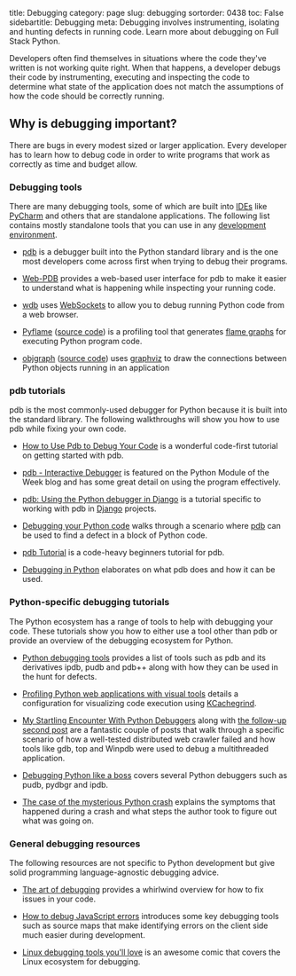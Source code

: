 title: Debugging
category: page
slug: debugging
sortorder: 0438
toc: False
sidebartitle: Debugging
meta: Debugging involves instrumenting, isolating and hunting defects in running code. Learn more about debugging on Full Stack Python.


Developers often find themselves in situations where the code they've written
is not working quite right. When that happens, a developer debugs their code
by instrumenting, executing and inspecting the code to determine what state
of the application does not match the assumptions of how the code should
be correctly running.


## Why is debugging important?
There are bugs in every modest sized or larger application. Every 
developer has to learn how to debug code in order to write programs that
work as correctly as time and budget allow.


### Debugging tools
There are many debugging tools, some of which are built into 
[IDEs](/text-editors-ides.html) like [PyCharm](/pycharm.html) and others
that are standalone applications. The following list contains mostly 
standalone tools that you can use in any 
[development environment](/development-environments.html).

* [pdb](https://docs.python.org/3/library/pdb.html) is a debugger built
  into the Python standard library and is the one most developers come across
  first when trying to debug their programs.

* [Web-PDB](https://github.com/romanvm/python-web-pdb) provides a
  web-based user interface for pdb to make it easier to understand what is
  happening while inspecting your running code.

* [wdb](https://github.com/Kozea/wdb) uses [WebSockets](/websockets.html)
  to allow you to debug running Python code from a web browser.

* [Pyflame](http://eng.uber.com/pyflame/) 
  ([source code](https://github.com/uber/pyflame)) is a profiling tool
  that generates [flame graphs](http://www.brendangregg.com/flamegraphs.html)
  for executing Python program code.

* [objgraph](https://mg.pov.lt/objgraph/)
  ([source code](https://github.com/mgedmin/objgraph)) uses 
  [graphviz](https://www.graphviz.org/) to draw the connections between 
  Python objects running in an application


### pdb tutorials
pdb is the most commonly-used debugger for Python because it is built
into the standard library. The following walkthroughs will show you how
to use pdb while fixing your own code.

* [How to Use Pdb to Debug Your Code](https://pybit.es/pdb-debugger.html)
  is a wonderful code-first tutorial on getting started with pdb.

* [pdb - Interactive Debugger](https://pymotw.com/3/pdb/) is featured on
  the Python Module of the Week blog and has some great detail on using
  the program effectively.

* [pdb: Using the Python debugger in Django](https://mike.tig.as/blog/2010/09/14/pdb/)
  is a tutorial specific to working with pdb in [Django](/django.html)
  projects.

* [Debugging your Python code](http://howchoo.com/g/zgi2y2iwyze/debugging-your-python-code)
  walks through a scenario where 
  [pdb](https://docs.python.org/3/library/pdb.html) 
  can be used to find a defect in a block of Python code.

* [pdb Tutorial](https://github.com/spiside/pdb-tutorial) is a code-heavy
  beginners tutorial for pdb.

* [Debugging in Python](https://pythonconquerstheuniverse.wordpress.com/2009/09/10/debugging-in-python/)
  elaborates on what pdb does and how it can be used.


### Python-specific debugging tutorials
The Python ecosystem has a range of tools to help with debugging your code.
These tutorials show you how to either use a tool other than pdb or provide
an overview of the debugging ecosystem for Python.

* [Python debugging tools](http://blog.ionelmc.ro/2013/06/05/python-debugging-tools/)
  provides a list of tools such as pdb and its derivatives ipdb, pudb and
  pdb++ along with how they can be used in the hunt for defects.

* [Profiling Python web applications with visual tools](https://mitjafelicijan.com/profiling-python-web-applications-with-visual-tools)
  details a configuration for visualizing code execution using 
  [KCachegrind](http://kcachegrind.sourceforge.net/html/Home.html).

* [My Startling Encounter With Python Debuggers](https://benbernardblog.com/my-startling-encounter-with-python-debuggers/)
  along with 
  [the follow-up second post](https://benbernardblog.com/my-startling-encounter-with-python-debuggers-part-2/)
  are a fantastic couple of posts that walk through a specific scenario
  of how a well-tested distributed web crawler failed and how tools like
  gdb, top and Winpdb were used to debug a multithreaded application.

* [Debugging Python like a boss](https://zapier.com/engineering/debugging-python-boss/)
  covers several Python debuggers such as pudb, pydbgr and ipdb.

* [The case of the mysterious Python crash](https://benbernardblog.com/the-case-of-the-mysterious-python-crash/)
  explains the symptoms that happened during a crash and what steps
  the author took to figure out what was going on.


### General debugging resources
The following resources are not specific to Python development but
give solid programming language-agnostic debugging advice.

* [The art of debugging](https://remysharp.com/2015/10/14/the-art-of-debugging)
  provides a whirlwind overview for how to fix issues in your code.

* [How to debug JavaScript errors](https://rollbar.com/guides/how-to-debug-javascript/)
  introduces some key debugging tools such as source maps that make
  identifying errors on the client side much easier during development.

* [Linux debugging tools you'll love](https://jvns.ca/debugging-zine.pdf)
  is an awesome comic that covers the Linux ecosystem for debugging.
  
